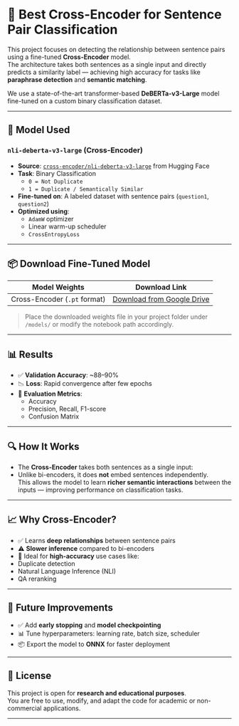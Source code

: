 # 🤖 Best Cross-Encoder for Sentence Pair Classification

This project focuses on detecting the relationship between sentence pairs using a fine-tuned **Cross-Encoder** model.  
The architecture takes both sentences as a single input and directly predicts a similarity label — achieving high accuracy for tasks like **paraphrase detection** and **semantic matching**.

We use a state-of-the-art transformer-based **DeBERTa-v3-Large** model fine-tuned on a custom binary classification dataset.

---

## 🧠 Model Used

### `nli-deberta-v3-large` (Cross-Encoder)
- **Source**: [`cross-encoder/nli-deberta-v3-large`](https://huggingface.co/cross-encoder/nli-deberta-v3-large) from Hugging Face  
- **Task**: Binary Classification  
  - `0 = Not Duplicate`  
  - `1 = Duplicate / Semantically Similar`
- **Fine-tuned on**: A labeled dataset with sentence pairs (`question1`, `question2`)
- **Optimized using**:
  - `AdamW` optimizer  
  - Linear warm-up scheduler  
  - `CrossEntropyLoss`

---

## 📦 Download Fine-Tuned Model

| Model Weights | Download Link |
|---------------|----------------|
| Cross-Encoder (`.pt` format) | [Download from Google Drive](https://drive.google.com/file/d/1GPF37eJZ7gGVVqOQ7XwGVduEBrXVOs75/view?usp=drive_link) |

> Place the downloaded weights file in your project folder under `/models/` or modify the notebook path accordingly.

---

## 📊 Results

- ✅ **Validation Accuracy**: ~88–90%  
- 📉 **Loss**: Rapid convergence after few epochs  
- 🧪 **Evaluation Metrics**:
  - Accuracy  
  - Precision, Recall, F1-score  
  - Confusion Matrix

---

## 🔍 How It Works

- The **Cross-Encoder** takes both sentences as a single input:
- Unlike bi-encoders, it does **not** embed sentences independently.  
This allows the model to learn **richer semantic interactions** between the inputs — improving performance on classification tasks.

---

## 📈 Why Cross-Encoder?

- ✅ Learns **deep relationships** between sentence pairs  
- ⚠️ **Slower inference** compared to bi-encoders  
- 🎯 Ideal for **high-accuracy** use cases like:
- Duplicate detection
- Natural Language Inference (NLI)
- QA reranking

---

## 🧪 Future Improvements

- ✅ Add **early stopping** and **model checkpointing**  
- 📊 Tune hyperparameters: learning rate, batch size, scheduler  
- 📦 Export the model to **ONNX** for faster deployment

---

## 📝 License

This project is open for **research and educational purposes**.  
You are free to use, modify, and adapt the code for academic or non-commercial applications.

---
